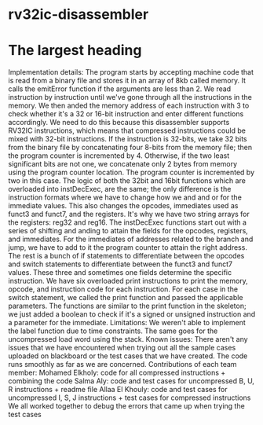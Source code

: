 # rv32ic-disassembler
# The largest heading
Implementation details:
The program starts by accepting machine code that is read from a binary file and stores it in an array of 8kb called memory. It calls the emitError function if the arguments are less than 2. We read instruction by instruction until we've gone through all the instructions in the memory. We then anded the memory address of each instruction with 3 to check whether it's a 32 or 16-bit instruction and enter different functions accordingly. We need to do this because this disassembler supports RV32IC instructions, which means that compressed instructions could be mixed with 32-bit instructions. If the instruction is 32-bits, we take 32 bits from the binary file by concatenating four 8-bits from the memory file; then the program counter is incremented by 4. Otherwise, if the two least significant bits are not one, we concatenate only 2 bytes from memory using the program counter location. The program counter is incremented by two in this case. 
The logic of both the 32bit and 16bit functions which are overloaded into instDecExec, are the same; the only difference is the instruction formats where we have to change how we and and or for the immediate values. This also changes the opcodes, immediates used as funct3 and funct7, and the registers. It's why we have two string arrays for the registers: reg32 and reg16.
The instDecExec functions start out with a series of shifting and anding to attain the fields for the opcodes, registers, and immediates. For the immediates of addresses related to the branch and jump, we have to add to it the program counter to attain the right address. The rest is a bunch of if statements to differentiate between the opcodes and switch statements to differentiate between the funct3 and funct7 values. These three and sometimes one fields determine the specific instruction.
We have six overloaded print instructions to print the memory, opcode, and instruction code for each instruction. For each case in the switch statement, we called the print function and passed the applicable parameters. The functions are similar to the print function in the skeleton; we just added a boolean to check if it's a signed or unsigned instruction and a parameter for the immediate. 
Limitations:
We weren't able to implement the label function due to time constraints. The same goes for the uncompressed load word using the stack.
 Known issues:
There aren't any issues that we have encountered when trying out all the sample cases uploaded on blackboard or the test cases that we have created. The code runs smoothly as far as we are concerned.
Contributions of each team member:
Mohamed Elkholy: code for all compressed instructions + combining the code
Salma Aly: code and test cases for uncompressed B, U, R instructions + readme file
Allaa El Khouly: code and test cases for uncompressed I, S, J instructions + test cases for compressed instructions
We all worked together to debug the errors that came up when trying the test cases

